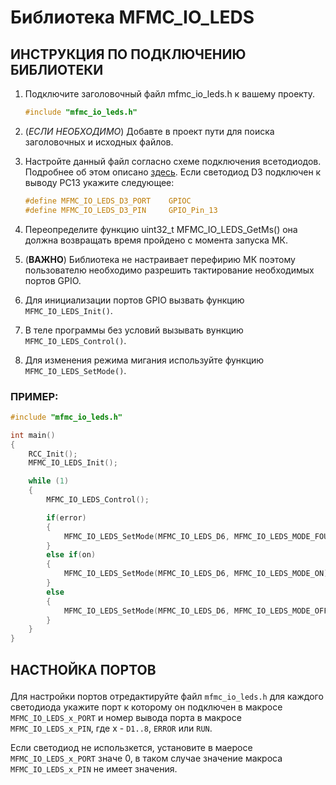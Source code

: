 
# Библиотека MFMC_IO_LEDS

## ИНСТРУКЦИЯ ПО ПОДКЛЮЧЕНИЮ БИБЛИОТЕКИ

1. Подключите заголовочный файл mfmc_io_leds.h к вашему проекту.
	```c
	#include "mfmc_io_leds.h"
	```
2. (_ЕСЛИ НЕОБХОДИМО_) Добавте в проект пути для поиска заголовочных и исходных файлов.
3. Настройте данный файл согласно схеме подключения всетодиодов. Подробнее об этом описано [здесь](#tutorial "Настройка портов").
Если светодиод D3 подключен к выводу PC13 укажите следующее:
	```c
	#define MFMC_IO_LEDS_D3_PORT	GPIOС
	#define MFMC_IO_LEDS_D3_PIN		GPIO_Pin_13
	```
4. Переопределите функцию uint32_t MFMC_IO_LEDS_GetMs() она должна возвращать время 	пройдено с момента запуска МК.

5. (__ВАЖНО__) Библиотека не настраивает перефирию МК поэтому пользователю необходимо разрешить тактирование необходимых портов GPIO.
6. Для инициализации портов GPIO вызвать функцию `MFMC_IO_LEDS_Init()`.
7. В теле программы без условий вызывать вункцию `MFMC_IO_LEDS_Control()`.
8. Для изменения режима мигания используйте функцию `MFMC_IO_LEDS_SetMode()`.

### ПРИМЕР:
```c
#include "mfmc_io_leds.h"

int main()
{
	RCC_Init();
	MFMC_IO_LEDS_Init();

	while (1)
	{
		MFMC_IO_LEDS_Control();

		if(error)
		{
			MFMC_IO_LEDS_SetMode(MFMC_IO_LEDS_D6, MFMC_IO_LEDS_MODE_FOUR_BLINK);
		}
		else if(on)
		{
			MFMC_IO_LEDS_SetMode(MFMC_IO_LEDS_D6, MFMC_IO_LEDS_MODE_ON);
		}
		else
		{
			MFMC_IO_LEDS_SetMode(MFMC_IO_LEDS_D6, MFMC_IO_LEDS_MODE_OFF);
		}
	}
}
```

## <p id="tutorial">НАСТНОЙКА ПОРТОВ</p>

Для настройки портов отредактируйте файл `mfmc_io_leds.h` для каждого светодиода укажите порт к которому он подключен в макросе  `MFMC_IO_LEDS_x_PORT` и номер вывода порта в макросе `MFMC_IO_LEDS_x_PIN`, где x - `D1..8`, `ERROR` или `RUN`.

Если светодиод не использкется, установите в маеросе `MFMC_IO_LEDS_х_PORT` значе 0, в  таком случае значение макроса `MFMC_IO_LEDS_x_PIN` не имеет значения.








